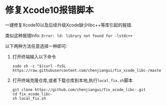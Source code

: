 # 修复Xcode10报错脚本
一键修复Xcode10以及后续升级Xcode缺少libc++等库引起的报错.

类似这种报错Info: `Error: ld: library not found for -lstdc++`

以下两种方法任意选择一种即可:

1. 打开终端输入以下命令

   ```shell
   sudo sh -c "$(curl -fsSL https://raw.githubusercontent.com/chenjiangui/fix_xcode_libc-/master/network_fix.sh)"
   ```

   

2. 打开终端克隆仓库,或者下载仓库到本地,执行`local_fix.sh`脚本

   ```shell
   git clone https://github.com/chenjiangui/fix_xcode_libc-.git
   cd fix_xcode_libc-
   sh local_fix.sh
   ```



